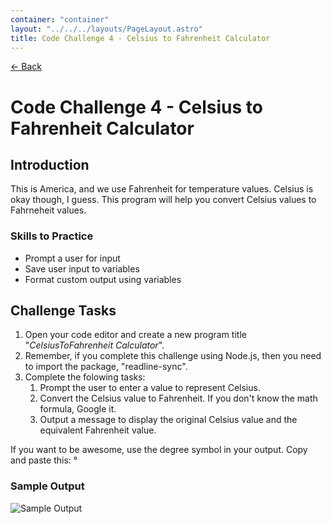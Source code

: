 ```yaml
---
container: "container"
layout: "../../../layouts/PageLayout.astro"
title: Code Challenge 4 - Celsius to Fahrenheit Calculator
---
```


[← Back](/courses/code-challenges/)

# Code Challenge 4 - Celsius to Fahrenheit Calculator

## Introduction

This is America, and we use Fahrenheit for temperature values. Celsius is okay though, I guess. This program will help you convert Celsius values to Fahrneheit values.

### Skills to Practice

- Prompt a user for input
- Save user input to variables
- Format custom output using variables

## Challenge Tasks

1. Open your code editor and create a new program title "_CelsiusToFahrenheit Calculator_".
2. Remember, if you complete this challenge using Node.js, then you need to import the package, "readline-sync".
3. Complete the folowing tasks:
   1. Prompt the user to enter a value to represent Celsius.
   2. Convert the Celsius value to Fahrenheit. If you don't know the math formula, Google it.
   3. Output a message to display the original Celsius value and the equivalent Fahrenheit value.

If you want to be awesome, use the degree symbol in your output. Copy and paste this: °

### Sample Output

![Sample Output](/assets/img/code-challenges/challenge-4-cel-to-fahr-sample.gif)
